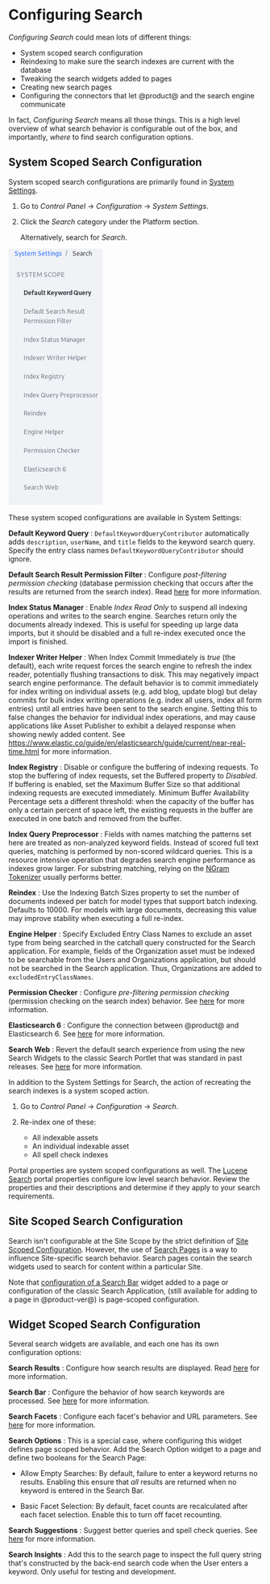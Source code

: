 # Configuring Search [](id=configuring-search)

_Configuring Search_ could mean lots of different things: 

- System scoped search configuration
- Reindexing to make sure the search indexes are current with the database
- Tweaking the search widgets added to pages
- Creating new search pages
- Configuring the connectors that let @product@ and the search engine
  communicate

In fact, _Configuring Search_ means all those things. This is a high level
overview of what search behavior is configurable out of the box, and
importantly, _where_ to find search configuration options.

## System Scoped Search Configuration [](id=system-scoped-search-configuration)

System scoped search configurations are primarily found in 
[System Settings](/discover/portal/-/knowledge_base/7-1/system-settings).

1.  Go to *Control Panel* &rarr; *Configuration* &rarr; *System Settings*.

2.  Click the *Search* category under the Platform section.

    Alternatively, search for *Search*.

![Figure 1: There are numerous system scoped entries for search in System Settings.](../../images/search-category-system-settings.png)

These system scoped configurations are available in System Settings:

**Default Keyword Query**
: `DefaultKeywordQueryContributor` automatically adds `description`, `userName`,
and `title` fields to the keyword search query. Specify the entry class names
`DefaultKeywordQueryContributor` should ignore.

**Default Search Result Permission Filter**
: Configure *post-filtering permission checking* (database permission checking
that occurs after the results are returned from the search index). Read 
[here](/discover/portal/-/knowledge_base/7-1/search-results-behavior#final-permissions-checking) 
for more information.

**Index Status Manager**
: Enable *Index Read Only* to suspend all indexing operations and writes to the
search engine. Searches return only the documents already indexed. This is
useful for speeding up large data imports, but it should be disabled and a full
re-index executed once the import is finished.

**Indexer Writer Helper**
: When Index Commit Immediately is *true* (the default), each write request
forces the search engine to refresh the index reader, potentially flushing
transactions to disk. This may negatively impact search engine performance. The
default behavior is to commit immediately for index writing on individual assets
(e.g. add blog, update blog) but delay commits for bulk index writing
operations (e.g.  index all users, index all form entries) until all entries
have been sent to the search engine. Setting this to false changes the behavior
for individual index operations, and may cause applications like Asset Publisher
to exhibit a delayed response when showing newly added content. See
https://www.elastic.co/guide/en/elasticsearch/guide/current/near-real-time.html
for more information.

**Index Registry**
: Disable or configure the buffering of indexing requests. To stop the buffering
of index requests, set the Buffered property to *Disabled*. If buffering is
enabled, set the Maximum Buffer Size so that additional indexing requests are
executed immediately. Minimum Buffer Availability Percentage sets a different
threshold: when the capacity of the buffer has only a certain percent of space
left, the existing requests in the buffer are executed in one batch and removed
from the buffer.

**Index Query Preprocessor**
: Fields with names matching the patterns set here are treated as non-analyzed
keyword fields. Instead of scored full text queries, matching is performed by
non-scored wildcard queries. This is a resource intensive operation that
degrades search engine performance as indexes grow larger. For substring
matching, relying on the
[NGram Tokenizer](https://www.elastic.co/guide/en/elasticsearch/reference/6.1/analysis-ngram-tokenizer.html) 
usually performs better.

**Reindex**
: Use the Indexing Batch Sizes property to set the number of documents indexed
per batch for model types that support batch indexing. Defaults to 10000. For
models with large documents, decreasing this value may improve stability when
executing a full re-index.

**Engine Helper**
: Specify Excluded Entry Class Names to exclude an asset type from being
searched in the catchall query constructed for the Search application. For
example, fields of the Organization asset must be indexed to be searchable from
the Users and Organizations application, but should not be searched in the
Search application. Thus, Organizations are added to `excludedEntryClassNames`.

**Permission Checker**
: Configure *pre-filtering permission checking* (permission checking on the
search index) behavior. See 
[here](/discover/portal/-/knowledge_base/7-1/search-results-behavior#initial-permissions-checking) 
for more information.

**Elasticsearch 6**
: Configure the connection between @product@ and Elasticsearch 6. See
[here](/discover/deployment/-/knowledge_base/7-1/configuring-the-liferay-elasticsearch-connector) 
for more information.

**Search Web**
: Revert the default search experience from using the new Search Widgets to the
classic Search Portlet that was standard in past releases. See 
[here](/discover/portal/-/knowledge_base/7-1/configuring-search-pages#legacy-search-experience)
for more information.

In addition to the System Settings for Search, the action of recreating the
search indexes is a system scoped action. 

1.  Go to *Control Panel* &rarr; *Configuration* &rarr; *Search*.

2.  Re-index one of these:

    - All indexable assets
    - An individual indexable asset
    - All spell check indexes

Portal properties are system scoped configurations as well. The 
[Lucene Search](https://docs.liferay.com/portal/7.1-latest/propertiesdoc/portal.properties.html#Lucene%20Search)
portal properties configure low level search behavior. Review the properties and
their descriptions and determine if they apply to your search requirements.

## Site Scoped Search Configuration [](id=site-scoped-search-configuration)

Search isn't configurable at the Site Scope by the strict definition of 
[Site Scoped Configuration](/discover/portal/-/knowledge_base/7-1/setting-up#configuration-scope).
However, the use of 
[Search Pages](/discover/portal/-/knowledge_base/7-1/configuring-search-pages) 
is a way to influence Site-specific search behavior. Search pages contain the
search widgets used to search for content within a particular Site.

Note that 
[configuration of a Search Bar](/discover/portal/-/knowledge_base/7-1/searching-for-assets#configuring-the-search-bar)
widget added to a page or configuration of the classic Search Application,
(still available for adding to a page in @product-ver@) is page-scoped
configuration.

## Widget Scoped Search Configuration [](id=widget-scoped-search-configuration)

Several search widgets are available, and each one has its own configuration
options:

**Search Results**
:  Configure how search results are displayed. Read 
[here](/discover/portal/-/knowledge_base/7-1/search-results) for more
information.

**Search Bar**
: Configure the behavior of how search keywords are processed. See
[here](/discover/portal/-/knowledge_base/7-1/searching-for-assets#configuring-the-search-bar) 
for more information.

**Search Facets**
: Configure each facet's behavior and URL parameters. See
[here](/discover/portal/-/knowledge_base/7-1/facets) for more information.

**Search Options**
: This is a special case, where configuring this widget defines page scoped
behavior. Add the Search Option widget to a page and define two booleans for
the Search Page: 

- Allow Empty Searches: By default, failure to enter a keyword returns no
  results. Enabling this ensure that _all_ results are returned when no
  keyword is entered in the Search Bar.

- Basic Facet Selection: By default, facet counts are recalculated after each
  facet selection. Enable this to turn off facet recounting.

**Search Suggestions**
: Suggest better queries and spell check queries. See
[here](/discover/portal/-/knowledge_base/7-1/searching-for-assets#search-suggestions) 
for more information.

**Search Insights**
: Add this to the search page to inspect the full query string that's
constructed by the back-end search code when the User enters a keyword. Only
useful for testing and development.

